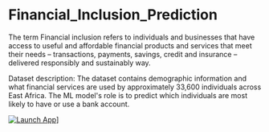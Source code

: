 # Financial_Inclusion_Prediction
The term Financial inclusion refers to individuals and businesses that have access to useful and affordable financial products and services that meet their needs – transactions, payments, savings, credit and insurance – delivered responsibly and sustainably way.

Dataset description: The dataset contains demographic information and what financial services are used by approximately 33,600 individuals across East Africa. The ML model's role is to predict which individuals are most likely to have or use a bank account.


[![Launch App](https://img.shields.io/badge/Launch-App-brightgreen?style=for-the-badge)](https://share.streamlit.io/PereOlisa/Financial_Inclusion_Prediction/Bank_Account_Prediction2.py)]
